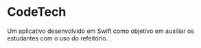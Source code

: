 # CodeTech
Um aplicativo desenvolvido em Swift como objetivo em auxiliar os estudantes com o uso do refeitório.
.
